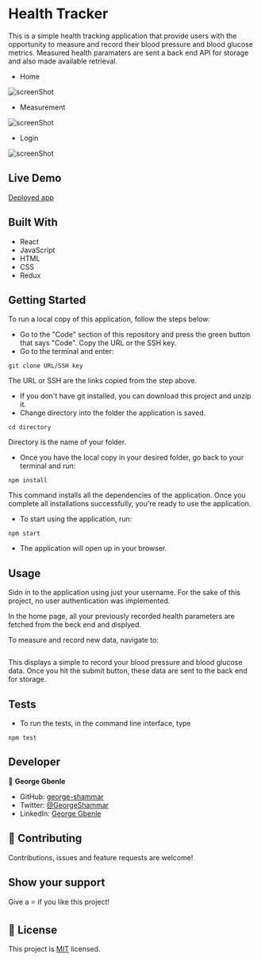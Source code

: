 # Health Tracker

This is a simple health tracking application that provide users with the opportunity to measure and record their blood pressure and blood glucose metrics. Measured health paramaters are sent a back end API for storage and also made available retrieval.

- Home

![screenShot](./Home.png)

- Measurement 

![screenShot](./measurement.png)

- Login

![screenShot](./login.png)

## Live Demo
[Deployed app](https://brave-shaw-64c6c4.netlify.app/)

## Built With
- React
- JavaScript
- HTML
- CSS
- Redux

## Getting Started

To run a local copy of this application, follow the steps below:

- Go to the "Code" section of this repository and press the green button that says "Code". Copy the URL or the SSH key.
- Go to the terminal and enter:
```
git clone URL/SSH key
```

The URL or SSH are the links copied from the step above.

- If you don't have git installed, you can download this project and unzip it.
- Change directory into the folder the application is saved.
```
cd directory
```
Directory is the name of your folder.

- Once you have the local copy in your desired folder, go back to your terminal and run:
```
npm install
```
This command installs all the dependencies of the application. Once you complete all installations successfully, you're ready to use the application.

- To start using the application, run:
```
npm start
```
- The application will open up in your browser.

## Usage

Sidn in to the application using just your username. For the sake of this project, no user authentication was implemented.

In the home page, all your previously recorded health parameters are fetched from the beck end and displyed. 

To measure and record new data, navigate to:

```Add metrics button
```

This displays a simple to record your blood pressure and blood glucose data. Once you hit the submit button, these data are sent to the back end for storage.

## Tests

- To run the tests, in the command line interface, type 
```
npm test
```

## Developer

👤 **George Gbenle**

- GitHub: [george-shammar](https://github.com/george-shammar)
- Twitter: [@GeorgeShammar](https://twitter.com/GeorgeShammar)
- LinkedIn: [George Gbenle](https://www.linkedin.com/in/georgegbenle/)

## 🤝 Contributing

Contributions, issues and feature requests are welcome!

## Show your support

Give a ⭐️ if you like this project!

## 📝 License

This project is [MIT](LICENSE) licensed.